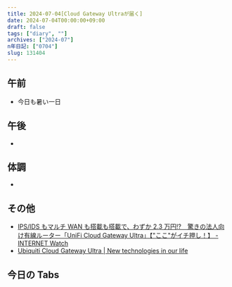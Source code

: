 ```yaml
---
title: 2024-07-04[Cloud Gateway Ultraが届く]
date: 2024-07-04T00:00:00+09:00
draft: false
tags: ["diary", ""]
archives: ["2024-07"]
n年日記: ["0704"]
slug: 131404
---
```


## 午前

- 今日も暑い一日

## 午後

-

## 体調

-

## その他

- [IPS/IDS もマルチ WAN も搭載も搭載で、わずか 2.3 万円!?　驚きの法人向け有線ルーター「UniFi Cloud Gateway Ultra」【"ここ"がイチ押し！】 - INTERNET Watch](https://internet.watch.impress.co.jp/docs/column/shunlabo/1603323.html)
- [Ubiquiti Cloud Gateway Ultra | New technologies in our life](https://yoshi0808.github.io/new-technology/2024/06/25/UCG-Ultra/)

## 今日の Tabs

